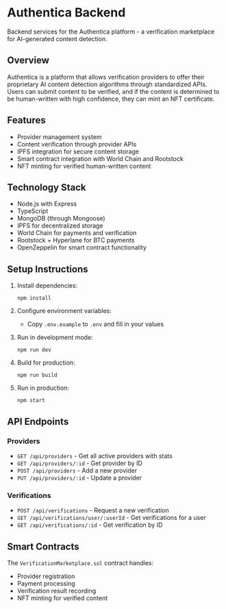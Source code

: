 # Authentica Backend

Backend services for the Authentica platform - a verification marketplace for AI-generated content detection.

## Overview

Authentica is a platform that allows verification providers to offer their proprietary AI content detection algorithms through standardized APIs. Users can submit content to be verified, and if the content is determined to be human-written with high confidence, they can mint an NFT certificate.

## Features

- Provider management system
- Content verification through provider APIs
- IPFS integration for secure content storage
- Smart contract integration with World Chain and Rootstock
- NFT minting for verified human-written content

## Technology Stack

- Node.js with Express
- TypeScript
- MongoDB (through Mongoose)
- IPFS for decentralized storage
- World Chain for payments and verification
- Rootstock + Hyperlane for BTC payments
- OpenZeppelin for smart contract functionality

## Setup Instructions

1. Install dependencies:
   ```
   npm install
   ```

2. Configure environment variables:
   - Copy `.env.example` to `.env` and fill in your values

3. Run in development mode:
   ```
   npm run dev
   ```

4. Build for production:
   ```
   npm run build
   ```

5. Run in production:
   ```
   npm start
   ```

## API Endpoints

### Providers
- `GET /api/providers` - Get all active providers with stats
- `GET /api/providers/:id` - Get provider by ID
- `POST /api/providers` - Add a new provider
- `PUT /api/providers/:id` - Update a provider

### Verifications
- `POST /api/verifications` - Request a new verification
- `GET /api/verifications/user/:userId` - Get verifications for a user
- `GET /api/verifications/:id` - Get verification by ID

## Smart Contracts

The `VerificationMarketplace.sol` contract handles:
- Provider registration
- Payment processing
- Verification result recording
- NFT minting for verified content